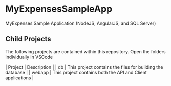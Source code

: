 # MyExpensesSampleApp
MyExpenses Sample Application (NodeJS, AngularJS, and SQL Server)

## Child Projects

The following projects are contained within this repository. Open the folders individually in VSCode

| Project | Description |
| db | This project contains the files for building the database |
| webapp | This project contains both the API and Client applications |
